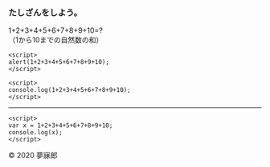 ### たしざんをしよう。

1+2+3+4+5+6+7+8+9+10=?  
（1から10までの自然数の和）

```
<script>
alert(1+2+3+4+5+6+7+8+9+10);
</script>
```

```
<script>
console.log(1+2+3+4+5+6+7+8+9+10);
</script>
```

***

```
<script>
var x = 1+2+3+4+5+6+7+8+9+10;
console.log(x);
</script>
```

© 2020 夢寐郎